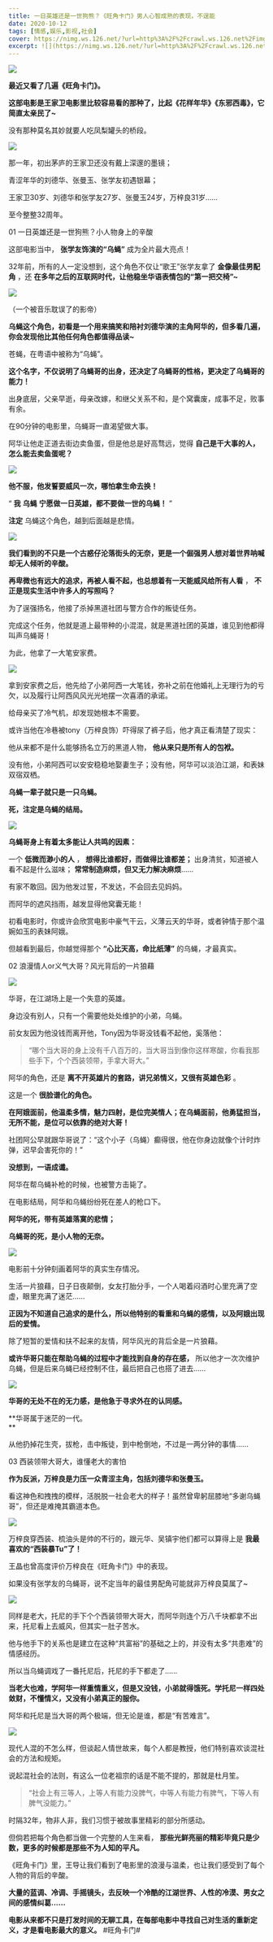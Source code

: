 ```yaml
---
title: 一日英雄还是一世狗熊？《旺角卡门》男人心智成熟的表现，不逞能
date: 2020-10-12
tags: [情感,娱乐,影视,社会]
cover: https://nimg.ws.126.net/?url=http%3A%2F%2Fcrawl.ws.126.net%2Fimg%2Fa314c771eda39428da01706f338dbd3e.jpg&thumbnail=650x2147483647&quality=80&type=jpg
excerpt: ![](https://nimg.ws.126.net/?url=http%3A%2F%2Fcrawl.ws.126.net%2Fimg%2Fa314c771eda39428da01706f338dbd3e.jpg&thumbnail=65
---
```

![](https://nimg.ws.126.net/?url=http%3A%2F%2Fcrawl.ws.126.net%2Fimg%2Fa314c771eda39428da01706f338dbd3e.jpg&thumbnail=650x2147483647&quality=80&type=jpg)  

**最近又看了几遍《旺角卡门》。**

**这部电影是王家卫电影里比较容易看的那种了，比起《花样年华》《东邪西毒》，它简直太亲民了~**

没有那种莫名其妙就要人吃凤梨罐头的桥段。

![](https://nimg.ws.126.net/?url=http%3A%2F%2Fcrawl.ws.126.net%2Fimg%2Fe32e769d8b9467025592d929e989c879.jpg&thumbnail=650x2147483647&quality=80&type=jpg)  

那一年，初出茅庐的王家卫还没有戴上深邃的墨镜；

青涩年华的刘德华、张曼玉、张学友初遇银幕；

王家卫30岁、刘德华和张学友27岁、张曼玉24岁，万梓良31岁......

至今整整32周年。

01 一日英雄还是一世狗熊？小人物身上的辛酸

这部电影当中， **张学友饰演的“乌蝇”** 成为全片最大亮点！

32年前，所有的人一定没想到，这个角色不仅让“歌王”张学友拿了 **金像最佳男配角** ，还
**在多年之后的互联网时代，让他稳坐华语表情包的“第一把交椅”~**

![](https://nimg.ws.126.net/?url=http%3A%2F%2Fcrawl.ws.126.net%2Fimg%2Feb71fbc30767227b49d525fc9a938e17.jpg&thumbnail=650x2147483647&quality=80&type=jpg)  

（一个被音乐耽误了的影帝）

**乌蝇这个角色，初看是一个用来搞笑和陪衬刘德华演的主角阿华的，但多看几遍，你会发现他比其他任何角色都值得品读~**

苍蝇，在粤语中被称为“乌蝇”。

**这个名字，不仅说明了乌蝇哥的出身，还决定了乌蝇哥的性格，更决定了乌蝇哥的能力！**

出身底层，父亲早逝，母亲改嫁，和继父关系不和，是个窝囊废，成事不足，败事有余。

在90分钟的电影里，乌蝇哥一直渴望做大事。

阿华让他走正道去街边卖鱼蛋，但是他总是好高骛远，觉得 **自己是干大事的人，怎么能去卖鱼蛋呢？**

![](https://nimg.ws.126.net/?url=http%3A%2F%2Fcrawl.ws.126.net%2Fimg%2F59b355ed4539f68144de90f8ea71afbd.jpg&thumbnail=650x2147483647&quality=80&type=jpg)  

**他不服，他发誓要威风一次，哪怕拿生命去换！**

“ **我** **乌蝇** **宁愿做一日英雄，都不要做一世的乌蝇！** ”

**注定** 乌蝇这个角色，越到后面越是悲情。

![](https://nimg.ws.126.net/?url=http%3A%2F%2Fcrawl.ws.126.net%2Fimg%2F1d490857a3394b3a0483a5fd29d56cfa.jpg&thumbnail=650x2147483647&quality=80&type=jpg)  

**我们看到的不只是一个古惑仔沦落街头的无奈，更是一个倔强男人想对着世界呐喊却无人倾听的辛酸。**

**再卑微也有远大的追求，再被人看不起，也总想着有一天能威风给所有人看** ， **不正是现实生活中许多人的写照吗？**

为了逞强扬名，他接了杀掉黑道社团与警方合作的叛徒任务。

完成这个任务，他就是道上最带种的小混混，就是黑道社团的英雄，谁见到他都得叫声乌蝇哥！

为此，他拿了一大笔安家费。

![](https://nimg.ws.126.net/?url=http%3A%2F%2Fcrawl.ws.126.net%2Fimg%2F51e89af36c90f6444b06db186c5c002f.jpg&thumbnail=650x2147483647&quality=80&type=jpg)  

拿到安家费之后，他先给了小弟阿西一大笔钱，弥补之前在他婚礼上无理行为的亏欠，以及履行让阿西风风光光地摆一次喜酒的承诺。

给母亲买了冷气机，却发现她根本不需要。

或许当他在冷巷被tony（万梓良饰）吓得尿了裤子后，他才真正看清楚了现实：

他从来都不是什么能够扬名立万的黑道人物， **他从来只是所有人的包袱。**

没有他，小弟阿西可以安安稳稳地娶妻生子；没有他，阿华可以淡泊江湖，和表妹双宿双栖。

**乌蝇一辈子就只是一只乌蝇。**

**死，注定是乌蝇的结局。**

![](https://nimg.ws.126.net/?url=http%3A%2F%2Fcrawl.ws.126.net%2Fimg%2Fcd600c3f743075b083a9f55cda8619d2.jpg&thumbnail=650x2147483647&quality=80&type=jpg)  

**乌蝇哥身上有着太多能让人共鸣的因素：**

一个 **低微而渺小的人** ， **想得比谁都好，而做得比谁都差；** 出身清贫，知道被人看不起是什么滋味；
**常常制造麻烦，但又无力解决麻烦**......

有家不敢回。因为他发过誓，不发达，不会回去见妈妈。

而阿华的遮风挡雨，越发显得他窝囊无能！

初看电影时，你或许会欣赏电影中豪气干云，义薄云天的华哥，或者钟情于那个温婉如玉的表妹阿娥。

但越看到最后，你越觉得那个 **“心比天高，命比纸薄”** 的乌蝇，才最真实。

02 浪漫情人or义气大哥？风光背后的一片狼藉

![](https://nimg.ws.126.net/?url=http%3A%2F%2Fcrawl.ws.126.net%2Fimg%2F3d19e8444836a5e01ef20b9221aa3e15.jpg&thumbnail=650x2147483647&quality=80&type=jpg)  

华哥，在江湖场上是一个失意的英雄。

身边没有别人，只有一个需要他处处维护的小弟，乌蝇。

前女友因为他没钱而离开他，Tony因为华哥没钱看不起他，奚落他：

> “哪个当大哥的身上没有千八百万的，当大哥当到像你这样寒酸，你看我那些手下，个个西装领带，手拿大哥大。”

阿华的角色，还是 **离不开英雄片的套路，讲兄弟情义，又很有英雄色彩** 。

这是一个 **很脸谱化的角色。**

**在阿娥面前，他温柔多情，魅力四射，是位完美情人；在乌蝇面前，他勇猛担当，无所不能，是位可以依靠的绝对大哥！**

社团阿公早就跟华哥说了：“这个小子（乌蝇）癫得很，他在你身边就像个计时炸弹，迟早会害死你的！”

**没想到，一语成谶。**

阿华在帮乌蝇补枪的时候，也被警方击毙了。

在电影结局，阿华和乌蝇纷纷死在差人的枪口下。

**阿华的死，带有英雄落寞的悲情；**

**乌蝇哥的死，是小人物的无奈。**

![](https://nimg.ws.126.net/?url=http%3A%2F%2Fcrawl.ws.126.net%2Fimg%2F9b3f09b1965b9c1cd6284c40fbe37170.jpg&thumbnail=650x2147483647&quality=80&type=jpg)  

电影前十分钟刻画着阿华的真实生存情况。

生活一片狼藉，日子日夜颠倒，女友打胎分手，一个人喝着闷酒时心里充满了空虚，眼里充满了迷茫......

**正因为不知道自己追求的是什么，所以他特别的看重和乌蝇的感情，以及阿娥出现后的爱情。**

除了短暂的爱情和扶不起来的友情，阿华风光的背后全是一片狼藉。

**或许华哥只能在帮助乌蝇的过程中才能找到自身的存在感，** 所以他才一次次维护乌蝇，但是后来乌蝇已经控制不住，最后把自己也搭了进去......

![](https://nimg.ws.126.net/?url=http%3A%2F%2Fcrawl.ws.126.net%2Fimg%2F652fc55a177f44d2c1ac3fca3b28fb13.jpg&thumbnail=650x2147483647&quality=80&type=jpg)  

**华哥的无处不在的无力感，是他急于寻求外在的认同感。**

**华哥属于迷茫的一代。  
**

从他扔掉花生壳，拔枪，击中叛徒，到中枪倒地，不过是一两分钟的事情......

03 西装领带大哥大，谁懂老大的害怕

**作为反派，万梓良是力压一众青涩主角，包括刘德华和张曼玉。**

看这神色和拽拽的模样，活脱脱一社会老大的样子！虽然曾卑躬屈膝地“多谢乌蝇哥”，但还是难掩其霸道本色。

![](https://nimg.ws.126.net/?url=http%3A%2F%2Fcrawl.ws.126.net%2Fimg%2F22a632fb49fa398def499ab9597076b0.jpg&thumbnail=650x2147483647&quality=80&type=jpg)  

万梓良穿西装、梳油头是帅的不行的，跟元华、吴镇宇他们都可以算得上是 **我最喜欢的“西装暴Tu”了！**

王晶也曾高度评价万梓良在《旺角卡门》中的表现。

如果没有张学友的乌蝇哥，说不定当年的最佳男配角可能就非万梓良莫属了~

![](http://crawl.ws.126.net/img/d0afa8a4287f0bed0de70eccc2c84f46.gif)  

同样是老大，托尼的手下个个西装领带大哥大，而阿华则连个万八千块都拿不出来，托尼看上去威风，但其实一肚子苦水。

他与他手下的关系也是建立在这种“共富裕”的基础之上的，并没有太多“共患难”的情感经历。

所以当乌蝇调戏了一番托尼后，托尼的手下都走了......

**当老大也难，学阿华一样重情重义，但是又没钱，小弟就得饿死。学托尼一样四处敛财，不懂情义，又没有小弟真正的服你。**

阿华和托尼是当大哥的两个极端，但无论是谁，都是“有苦难言”。

![](https://nimg.ws.126.net/?url=http%3A%2F%2Fcrawl.ws.126.net%2Fimg%2F0df1f6ea90a7b85551611ba123d8c951.jpg&thumbnail=650x2147483647&quality=80&type=jpg)  

现代人混的不怎么样，但谈起人情世故来，每个人都是教授，他们特别喜欢谈混社会的方法和规矩。

说起混社会的法则，有这么一位老祖宗的话是不能不提的，那就是杜月笙。

> “社会上有三等人，上等人有能力没脾气，中等人有能力有脾气，下等人有脾气没能力。”

时隔32年，物非人非，我们习惯于被故事里精彩的部分所感动。

但倘若把每个角色都当做一个完整的人生来看， **那些光鲜亮丽的精彩毕竟只是少数，更多的时候都是那些不为人知的平凡。**

《旺角卡门》里，王导让我们看到了电影里的浪漫与温柔，也让我们感受到了每个人物的背后的辛酸。

**大量的蓝调、冷调、手摇镜头，去反映一个冷酷的江湖世界、人性的冷漠、男女之间的感情纠葛......**

**电影从来都不只是打发时间的无聊工具，在每部电影中寻找自己对生活的重新定义，才是看电影最大的意义。** #旺角卡门#

